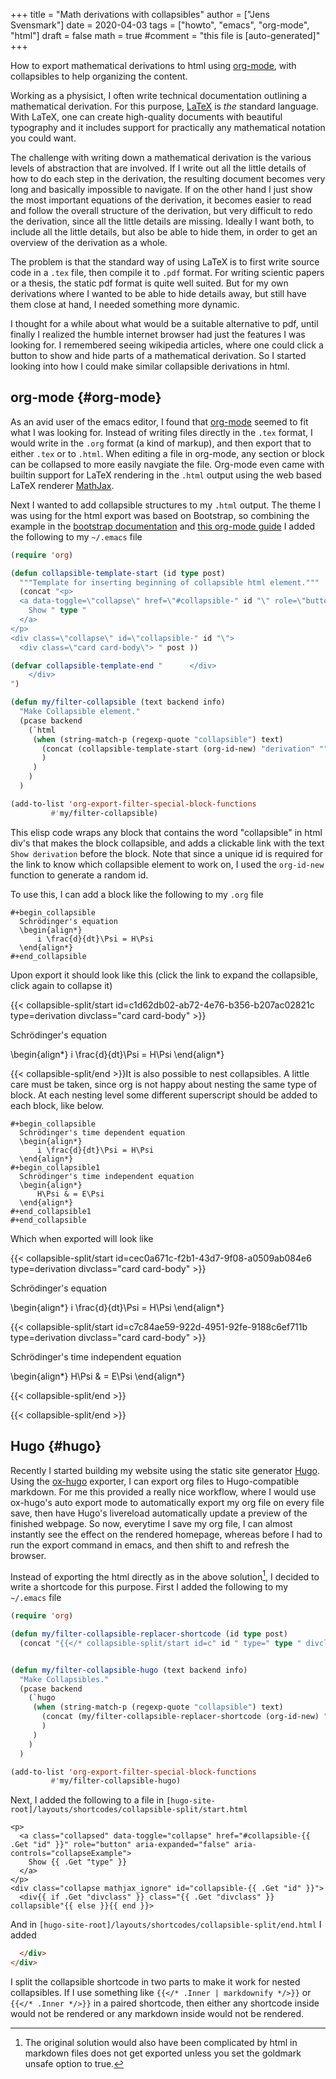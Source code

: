 +++
title = "Math derivations with collapsibles"
author = ["Jens Svensmark"]
date = 2020-04-03
tags = ["howto", "emacs", "org-mode", "html"]
draft = false
math = true
#comment = "this file is [auto-generated]"
+++

How to export mathematical derivations to html using [org-mode](https://orgmode.org/), with
collapsibles to help organizing the content.

<!--more-->

Working as a physisict, I often write technical documentation
outlining a mathematical derivation. For this purpose, [LaTeX](https://www.latex-project.org/) is _the_
standard language. With LaTeX, one can create high-quality documents
with beautiful typography and it includes support for practically any
mathematical notation you could want.

The challenge with writing down a mathematical derivation is the
various levels of abstraction that are involved. If I write out all
the little details of how to do each step in the derivation, the
resulting document becomes very long and basically impossible to
navigate. If on the other hand I just show the most important
equations of the derivation, it becomes easier to read and follow the
overall structure of the derivation, but very difficult to redo the
derivation, since all the little details are missing. Ideally I want
both, to include all the little details, but also be able to hide
them, in order to get an overview of the derivation as a whole.

The problem is that the standard way of using LaTeX is to first write
source code in a `.tex` file, then compile it to `.pdf` format. For
writing scientic papers or a thesis, the static pdf format is quite
well suited. But for my own derivations where I wanted to be able to
hide details away, but still have them close at hand, I needed
something more dynamic.

I thought for a while about what would be a suitable alternative to
pdf, until finally I realized the humble internet browser had just the
features I was looking for. I remembered seeing wikipedia articles,
where one could click a button to show and hide parts of a
mathematical derivation. So I started looking into how I could
make similar collapsible derivations in html.


## org-mode {#org-mode}

As an avid user of the emacs editor, I found that [org-mode](https://orgmode.org/) seemed to
fit what I was looking for. Instead of writing files directly in the
`.tex` format, I would write in the `.org` format (a kind of markup),
and then export that to either `.tex` or to `.html`. When editing a
file in org-mode, any section or block can be collapsed to more easily
navgiate the file. Org-mode even came with builtin support for LaTeX
rendering in the `.html` output using the web based LaTeX renderer
[MathJax](https://www.mathjax.org/).

Next I wanted to add collapsible structures to my `.html` output.  The
theme I was using for the html export was based on Bootstrap, so
combining the example in the [bootstrap documentation](https://getbootstrap.com/docs/4.0/components/collapse/#example) and [this org-mode
guide](https://orgmode.org/manual/Advanced-Export-Configuration.html) I added the following to my `~/.emacs` file

```lisp
(require 'org)

(defun collapsible-template-start (id type post)
  """Template for inserting beginning of collapsible html element."""
  (concat "<p>
  <a data-toggle=\"collapse\" href=\"#collapsible-" id "\" role=\"button\" aria-expanded=\"false\" aria-controls=\"collapseExample\">
    Show " type "
  </a>
</p>
<div class=\"collapse\" id=\"collapsible-" id "\">
  <div class=\"card card-body\"> " post ))

(defvar collapsible-template-end "      </div>
    </div>
")

(defun my/filter-collapsible (text backend info)
  "Make Collapsible element."
  (pcase backend
    (`html
     (when (string-match-p (regexp-quote "collapsible") text)
       (concat (collapsible-template-start (org-id-new) "derivation" "") text collapsible-template-end)
       )
     )
    )
  )

(add-to-list 'org-export-filter-special-block-functions
	     #'my/filter-collapsible)
```

This elisp code wraps any block that contains the word "collapsible"
in html div's that makes the block collapsible, and adds a clickable
link with the text `Show derivation` before the block. Note that since
a unique id is required for the link to know which collapsible element
to work on, I used the `org-id-new` function to generate a random id.

To use this, I can add a block like the following to my `.org` file

```nil
#+begin_collapsible
  Schrödinger's equation
  \begin{align*}
      i \frac{d}{dt}\Psi = H\Psi
  \end{align*}
#+end_collapsible
```

Upon export it should look like this (click the link to expand the
collapsible, click again to collapse it)

{{< collapsible-split/start id=c1d62db02-ab72-4e76-b356-b207ac02821c type=derivation divclass="card card-body" >}}<div class="collapsible">
  <div></div>

Schrödinger's equation

\begin{align\*}
    i \frac{d}{dt}\Psi = H\Psi
\end{align\*}

</div>

{{< collapsible-split/end >}}It is also possible to nest collapsibles. A little care must be taken,
since org is not happy about nesting the same type of block. At each
nesting level some different superscript should be added to each
block, like below.

```nil
#+begin_collapsible
  Schrödinger's time dependent equation
  \begin{align*}
      i \frac{d}{dt}\Psi = H\Psi
  \end{align*}
#+begin_collapsible1
  Schrödinger's time independent equation
  \begin{align*}
      H\Psi & = E\Psi
  \end{align*}
#+end_collapsible1
#+end_collapsible
```

Which when exported will look like

{{< collapsible-split/start id=cec0a671c-f2b1-43d7-9f08-a0509ab084e6 type=derivation divclass="card card-body" >}}<div class="collapsible">
  <div></div>

Schrödinger's equation

\begin{align\*}
    i \frac{d}{dt}\Psi = H\Psi
\end{align\*}

{{< collapsible-split/start id=c7c84ae59-922d-4951-92fe-9188c6ef711b type=derivation divclass="card card-body" >}}<div class="collapsible1">
  <div></div>

Schrödinger's time independent equation

\begin{align\*}
    H\Psi & = E\Psi
\end{align\*}

</div>

{{< collapsible-split/end >}}

</div>

{{< collapsible-split/end >}}


## Hugo {#hugo}

Recently I started building my website using the static site generator
[Hugo](https://gohugo.io/). Using the [ox-hugo](https://ox-hugo.scripter.co/) exporter, I can export org files to
Hugo-compatible markdown. For me this provided a really nice workflow,
where I would use ox-hugo's auto export mode to automatically export
my org file on every file save, then have Hugo's livereload
automatically update a preview of the finished webpage. So now,
everytime I save my org file, I can almost instantly see the effect on
the rendered homepage, whereas before I had to run the export command
in emacs, and then shift to and refresh the browser.

Instead of exporting the html directly as in the above solution[^fn:1],
I decided to write a shortcode for this purpose. First I added the
following to my `~/.emacs` file

```lisp
(require 'org)

(defun my/filter-collapsible-replacer-shortcode (id type post)
  (concat "{{</* collapsible-split/start id=c" id " type=" type " divclass=\"card card-body\" */>}}"  post ))


(defun my/filter-collapsible-hugo (text backend info)
  "Make Collapsibles."
  (pcase backend
    (`hugo
     (when (string-match-p (regexp-quote "collapsible") text)
       (concat (my/filter-collapsible-replacer-shortcode (org-id-new) "derivation" "") text "{{</* collapsible-split/end */>}}")
       )
     )
    )
  )

(add-to-list 'org-export-filter-special-block-functions
	     #'my/filter-collapsible-hugo)
```

Next, I added the following to a file in
`[hugo-site-root]/layouts/shortcodes/collapsible-split/start.html`

```nil
<p>
  <a class="collapsed" data-toggle="collapse" href="#collapsible-{{ .Get "id" }}" role="button" aria-expanded="false" aria-controls="collapseExample">
    Show {{ .Get "type" }}
  </a>
</p>
<div class="collapse mathjax_ignore" id="collapsible-{{ .Get "id" }}">
  <div{{ if .Get "divclass" }} class="{{ .Get "divclass" }} collapsible"{{ else }}{{ end }}>
```

And in `[hugo-site-root]/layouts/shortcodes/collapsible-split/end.html` I added

```html
  </div>
</div>
```

I split the collapsible shortcode in two parts to make it work for
nested collapsibles. If I use something like `{{</* .Inner |
markdownify */>}}` or `{{</* .Inner */>}}` in a paired shortcode, then
either any shortcode inside would not be rendered or any markdown
inside would not be rendered.

[^fn:1]: The original solution would also have been complicated by html in markdown files does not get exported unless you set the goldmark unsafe option to true.
